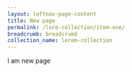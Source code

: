 ```yaml
---
layout: leftnav-page-content
title: New page
permalink: /lore-collection/item-one/
breadcrumb: breadcrumd
collection_name: lorem-collection
---
```


I am new page 
